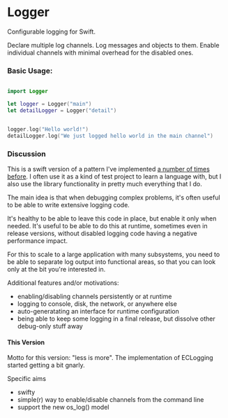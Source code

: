 # Logger

Configurable logging for Swift.

Declare multiple log channels. 
Log messages and objects to them. 
Enable individual channels with minimal overhead for the disabled ones.

### Basic Usage:

```swift

import Logger

let logger = Logger("main")
let detailLogger = Logger("detail")


logger.log("Hello world!")
detailLogger.log("We just logged hello world in the main channel")
```

### Discussion

This is a swift version of a pattern I've implemented [a number of times before](http://github.com/elegantchaos/ECLogging). I often use it as a kind of test project to learn a language with, but I also use the library functionality in pretty much everything that I do. 

The main idea is that when debugging complex problems, it's often useful to be able to write extensive logging code. 

It's healthy to be able to leave this code in place, but enable it only when needed. It's useful to be able to do this at runtime, sometimes even in release versions, without disabled logging code having a negative performance impact. 

For this to scale to a large application with many subsystems, you need to be able to separate log output into functional areas, so that you can look only at the bit you're interested in.

Additional features and/or motivations:

- enabling/disabling channels persistently or at runtime
- logging to console, disk, the network, or anywhere else
- auto-generatating an interface for runtime configuration
- being able to keep some logging in a final release, but dissolve other debug-only stuff away

#### This Version

Motto for this version: "less is more". The implementation of ECLogging started getting a bit gnarly.

Specific aims

- swifty
- simple(r) way to enable/disable channels from the command line
- support the new os_log() model



